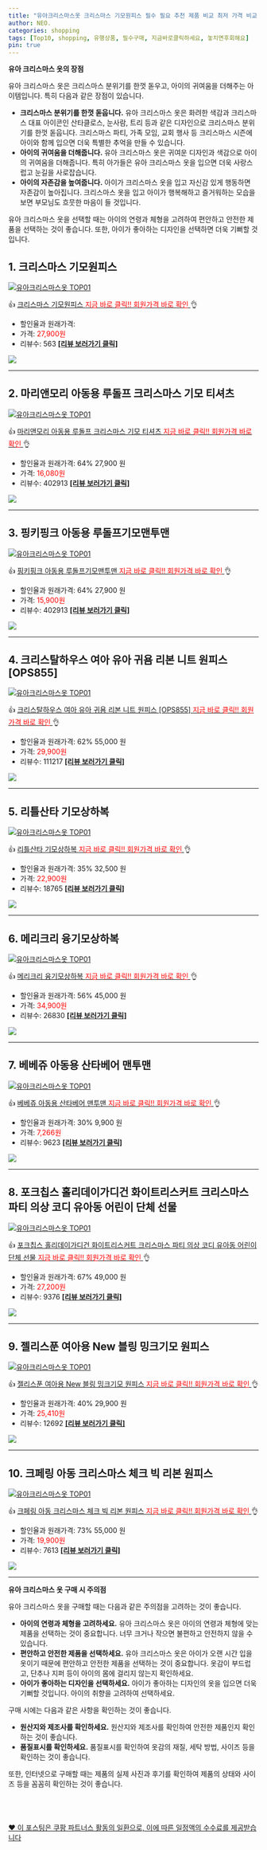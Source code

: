 ```yaml
---
title: "유아크리스마스옷 크리스마스 기모원피스 필수 필요 추천 제품 비교 최저 가격 비교 장점 구매 후기 구매평"
author: NEO.
categories: shopping
tags: [Top10, shopping, 유행상품, 필수구매, 지금바로클릭하세요, 놓치면후회해요]
pin: true
---
```

**유아 크리스마스 옷의 장점**

유아 크리스마스 옷은 크리스마스 분위기를 한껏 돋우고, 아이의 귀여움을 더해주는 아이템입니다. 특히 다음과 같은 장점이 있습니다.

* **크리스마스 분위기를 한껏 돋웁니다.** 유아 크리스마스 옷은 화려한 색감과 크리스마스 대표 아이콘인 산타클로스, 눈사람, 트리 등과 같은 디자인으로 크리스마스 분위기를 한껏 돋웁니다. 크리스마스 파티, 가족 모임, 교회 행사 등 크리스마스 시즌에 아이와 함께 입으면 더욱 특별한 추억을 만들 수 있습니다.
* **아이의 귀여움을 더해줍니다.** 유아 크리스마스 옷은 귀여운 디자인과 색감으로 아이의 귀여움을 더해줍니다. 특히 아가들은 유아 크리스마스 옷을 입으면 더욱 사랑스럽고 눈길을 사로잡습니다.
* **아이의 자존감을 높여줍니다.** 아이가 크리스마스 옷을 입고 자신감 있게 행동하면 자존감이 높아집니다. 크리스마스 옷을 입고 아이가 행복해하고 즐거워하는 모습을 보면 부모님도 흐뭇한 마음이 들 것입니다.

유아 크리스마스 옷을 선택할 때는 아이의 연령과 체형을 고려하여 편안하고 안전한 제품을 선택하는 것이 좋습니다. 또한, 아이가 좋아하는 디자인을 선택하면 더욱 기뻐할 것입니다.

   

## 1. 크리스마스 기모원피스

[![유아크리스마스옷 TOP01](https://thumbnail10.coupangcdn.com/thumbnails/remote/490x490ex/image/vendor_inventory/6d6e/f503812b45bdd6492dc0c1e75cdaba10480100e4f6df2d4c3c630b5eb592.jpg)](https://link.coupang.com/re/AFFSDP?lptag=AF3617701&subid=GithubCoopas&pageKey=7687324059&traceid=V0-153&itemId=20547576780&vendorItemId=87623946856)


👍 [크리스마스 기모원피스 <font color=red> 지금 바로 클릭!! 회원가격 바로 확인 </font> ](https://link.coupang.com/re/AFFSDP?lptag=AF3617701&subid=GithubCoopas&pageKey=7687324059&traceid=V0-153&itemId=20547576780&vendorItemId=87623946856) 👌 


- 할인율과 원래가격: 
- 가격: <span style='color:red'>27,900원</span>
- 리뷰수: 563  [**[리뷰 보러가기 클릭]**](https://link.coupang.com/re/AFFSDP?lptag=AF3617701&subid=GithubCoopas&pageKey=7687324059&traceid=V0-153&itemId=20547576780&vendorItemId=87623946856)

[![](/discount_price.png)](https://link.coupang.com/re/AFFSDP?lptag=AF3617701&subid=GithubCoopas&pageKey=7687324059&traceid=V0-153&itemId=20547576780&vendorItemId=87623946856)

---


   

## 2. 마리앤모리 아동용 루돌프 크리스마스 기모 티셔츠

[![유아크리스마스옷 TOP01](https://thumbnail10.coupangcdn.com/thumbnails/remote/490x490ex/image/rs_quotation_api/9wrnlbnx/5c6a6bfc6972435e8144ecbe82d0a037.jpg)](https://link.coupang.com/re/AFFSDP?lptag=AF3617701&subid=GithubCoopas&pageKey=7658177527&traceid=V0-153&itemId=20394813673&vendorItemId=87477450127)


👍 [마리앤모리 아동용 루돌프 크리스마스 기모 티셔츠 <font color=red> 지금 바로 클릭!! 회원가격 바로 확인 </font> ](https://link.coupang.com/re/AFFSDP?lptag=AF3617701&subid=GithubCoopas&pageKey=7658177527&traceid=V0-153&itemId=20394813673&vendorItemId=87477450127) 👌 


- 할인율과 원래가격: 64%  27,900   원
- 가격: <span style='color:red'>16,080원</span>
- 리뷰수: 402913  [**[리뷰 보러가기 클릭]**](https://link.coupang.com/re/AFFSDP?lptag=AF3617701&subid=GithubCoopas&pageKey=7658177527&traceid=V0-153&itemId=20394813673&vendorItemId=87477450127)

[![](/discount_price.png)](https://link.coupang.com/re/AFFSDP?lptag=AF3617701&subid=GithubCoopas&pageKey=7658177527&traceid=V0-153&itemId=20394813673&vendorItemId=87477450127)

---


   

## 3. 핑키핑크 아동용 루돌프기모맨투맨

[![유아크리스마스옷 TOP01](https://thumbnail9.coupangcdn.com/thumbnails/remote/490x490ex/image/vendor_inventory/e059/f02e46efbef074e893e9a9f0ea35128a2fec1acc2f6f4656a5c4567a4759.jpg)](https://link.coupang.com/re/AFFSDP?lptag=AF3617701&subid=GithubCoopas&pageKey=7779282116&traceid=V0-153&itemId=21021543485&vendorItemId=88084616290)


👍 [핑키핑크 아동용 루돌프기모맨투맨 <font color=red> 지금 바로 클릭!! 회원가격 바로 확인 </font> ](https://link.coupang.com/re/AFFSDP?lptag=AF3617701&subid=GithubCoopas&pageKey=7779282116&traceid=V0-153&itemId=21021543485&vendorItemId=88084616290) 👌 


- 할인율과 원래가격: 64%  27,900   원
- 가격: <span style='color:red'>15,900원</span>
- 리뷰수: 402913  [**[리뷰 보러가기 클릭]**](https://link.coupang.com/re/AFFSDP?lptag=AF3617701&subid=GithubCoopas&pageKey=7779282116&traceid=V0-153&itemId=21021543485&vendorItemId=88084616290)

[![](/discount_price.png)](https://link.coupang.com/re/AFFSDP?lptag=AF3617701&subid=GithubCoopas&pageKey=7779282116&traceid=V0-153&itemId=21021543485&vendorItemId=88084616290)

---


   

## 4. 크리스탈하우스 여아 유아 귀욤 리본 니트 원피스 [OPS855]

[![유아크리스마스옷 TOP01](https://thumbnail9.coupangcdn.com/thumbnails/remote/490x490ex/image/vendor_inventory/a582/52e8613e334cacf5ca76cd92778fc1229258684be821b52e1a8c9b68ff16.jpg)](https://link.coupang.com/re/AFFSDP?lptag=AF3617701&subid=GithubCoopas&pageKey=6220796541&traceid=V0-153&itemId=20011860012&vendorItemId=87108749490)


👍 [크리스탈하우스 여아 유아 귀욤 리본 니트 원피스 [OPS855] <font color=red> 지금 바로 클릭!! 회원가격 바로 확인 </font> ](https://link.coupang.com/re/AFFSDP?lptag=AF3617701&subid=GithubCoopas&pageKey=6220796541&traceid=V0-153&itemId=20011860012&vendorItemId=87108749490) 👌 


- 할인율과 원래가격: 62%  55,000   원
- 가격: <span style='color:red'>29,900원</span>
- 리뷰수: 111217  [**[리뷰 보러가기 클릭]**](https://link.coupang.com/re/AFFSDP?lptag=AF3617701&subid=GithubCoopas&pageKey=6220796541&traceid=V0-153&itemId=20011860012&vendorItemId=87108749490)

[![](/discount_price.png)](https://link.coupang.com/re/AFFSDP?lptag=AF3617701&subid=GithubCoopas&pageKey=6220796541&traceid=V0-153&itemId=20011860012&vendorItemId=87108749490)

---


   

## 5. 리틀산타 기모상하복

[![유아크리스마스옷 TOP01](https://thumbnail6.coupangcdn.com/thumbnails/remote/490x490ex/image/vendor_inventory/cd49/5e2b532aa2bae2456dcd08b869fd286beb80116b96b5d7e03347ae8d270e.jpg)](https://link.coupang.com/re/AFFSDP?lptag=AF3617701&subid=GithubCoopas&pageKey=7679823051&traceid=V0-153&itemId=20509788268&vendorItemId=87587610466)


👍 [리틀산타 기모상하복 <font color=red> 지금 바로 클릭!! 회원가격 바로 확인 </font> ](https://link.coupang.com/re/AFFSDP?lptag=AF3617701&subid=GithubCoopas&pageKey=7679823051&traceid=V0-153&itemId=20509788268&vendorItemId=87587610466) 👌 


- 할인율과 원래가격: 35%  32,500   원
- 가격: <span style='color:red'>22,900원</span>
- 리뷰수: 18765  [**[리뷰 보러가기 클릭]**](https://link.coupang.com/re/AFFSDP?lptag=AF3617701&subid=GithubCoopas&pageKey=7679823051&traceid=V0-153&itemId=20509788268&vendorItemId=87587610466)

[![](/discount_price.png)](https://link.coupang.com/re/AFFSDP?lptag=AF3617701&subid=GithubCoopas&pageKey=7679823051&traceid=V0-153&itemId=20509788268&vendorItemId=87587610466)

---


   

## 6. 메리크리 융기모상하복

[![유아크리스마스옷 TOP01](https://thumbnail9.coupangcdn.com/thumbnails/remote/490x490ex/image/vendor_inventory/cd0b/8dc2bd6e85c75b62eb082f8f703cf54df374b43fd8451c4ce7723a626149.jpg)](https://link.coupang.com/re/AFFSDP?lptag=AF3617701&subid=GithubCoopas&pageKey=7702336524&traceid=V0-153&itemId=20625694800&vendorItemId=87699755660)


👍 [메리크리 융기모상하복 <font color=red> 지금 바로 클릭!! 회원가격 바로 확인 </font> ](https://link.coupang.com/re/AFFSDP?lptag=AF3617701&subid=GithubCoopas&pageKey=7702336524&traceid=V0-153&itemId=20625694800&vendorItemId=87699755660) 👌 


- 할인율과 원래가격: 56%  45,000   원
- 가격: <span style='color:red'>34,900원</span>
- 리뷰수: 26830  [**[리뷰 보러가기 클릭]**](https://link.coupang.com/re/AFFSDP?lptag=AF3617701&subid=GithubCoopas&pageKey=7702336524&traceid=V0-153&itemId=20625694800&vendorItemId=87699755660)

[![](/discount_price.png)](https://link.coupang.com/re/AFFSDP?lptag=AF3617701&subid=GithubCoopas&pageKey=7702336524&traceid=V0-153&itemId=20625694800&vendorItemId=87699755660)

---


   

## 7. 베베쥬 아동용 산타베어 맨투맨

[![유아크리스마스옷 TOP01](https://thumbnail8.coupangcdn.com/thumbnails/remote/490x490ex/image/retail/images/2023/10/23/17/5/d62845e6-6e4b-4e9a-aa06-7654d03ea7ef.jpg)](https://link.coupang.com/re/AFFSDP?lptag=AF3617701&subid=GithubCoopas&pageKey=7670705131&traceid=V0-153&itemId=20461662839&vendorItemId=87541317672)


👍 [베베쥬 아동용 산타베어 맨투맨 <font color=red> 지금 바로 클릭!! 회원가격 바로 확인 </font> ](https://link.coupang.com/re/AFFSDP?lptag=AF3617701&subid=GithubCoopas&pageKey=7670705131&traceid=V0-153&itemId=20461662839&vendorItemId=87541317672) 👌 


- 할인율과 원래가격: 30%  9,900   원
- 가격: <span style='color:red'>7,266원</span>
- 리뷰수: 9623  [**[리뷰 보러가기 클릭]**](https://link.coupang.com/re/AFFSDP?lptag=AF3617701&subid=GithubCoopas&pageKey=7670705131&traceid=V0-153&itemId=20461662839&vendorItemId=87541317672)

[![](/discount_price.png)](https://link.coupang.com/re/AFFSDP?lptag=AF3617701&subid=GithubCoopas&pageKey=7670705131&traceid=V0-153&itemId=20461662839&vendorItemId=87541317672)

---


   

## 8. 포크칩스 홀리데이가디건 화이트리스커트 크리스마스 파티 의상 코디 유아동 어린이 단체 선물

[![유아크리스마스옷 TOP01](https://thumbnail8.coupangcdn.com/thumbnails/remote/490x490ex/image/vendor_inventory/ff60/93df7277e9807782129c6eba66f66008598e53efbd393b0f9a911ba19138.jpg)](https://link.coupang.com/re/AFFSDP?lptag=AF3617701&subid=GithubCoopas&pageKey=7737277024&traceid=V0-153&itemId=20807389369&vendorItemId=87876428784)


👍 [포크칩스 홀리데이가디건 화이트리스커트 크리스마스 파티 의상 코디 유아동 어린이 단체 선물 <font color=red> 지금 바로 클릭!! 회원가격 바로 확인 </font> ](https://link.coupang.com/re/AFFSDP?lptag=AF3617701&subid=GithubCoopas&pageKey=7737277024&traceid=V0-153&itemId=20807389369&vendorItemId=87876428784) 👌 


- 할인율과 원래가격: 67%  49,000   원
- 가격: <span style='color:red'>27,200원</span>
- 리뷰수: 9376  [**[리뷰 보러가기 클릭]**](https://link.coupang.com/re/AFFSDP?lptag=AF3617701&subid=GithubCoopas&pageKey=7737277024&traceid=V0-153&itemId=20807389369&vendorItemId=87876428784)

[![](/discount_price.png)](https://link.coupang.com/re/AFFSDP?lptag=AF3617701&subid=GithubCoopas&pageKey=7737277024&traceid=V0-153&itemId=20807389369&vendorItemId=87876428784)

---


   

## 9. 젤리스푼 여아용 New 블링 밍크기모 원피스

[![유아크리스마스옷 TOP01](https://thumbnail7.coupangcdn.com/thumbnails/remote/490x490ex/image/retail/images/2023/11/10/15/9/0e02f764-f39d-487f-9a23-bd7ab23de118.jpg)](https://link.coupang.com/re/AFFSDP?lptag=AF3617701&subid=GithubCoopas&pageKey=7658318702&traceid=V0-153&itemId=20395535687&vendorItemId=87734399877)


👍 [젤리스푼 여아용 New 블링 밍크기모 원피스 <font color=red> 지금 바로 클릭!! 회원가격 바로 확인 </font> ](https://link.coupang.com/re/AFFSDP?lptag=AF3617701&subid=GithubCoopas&pageKey=7658318702&traceid=V0-153&itemId=20395535687&vendorItemId=87734399877) 👌 


- 할인율과 원래가격: 40%  29,900   원
- 가격: <span style='color:red'>25,410원</span>
- 리뷰수: 12692  [**[리뷰 보러가기 클릭]**](https://link.coupang.com/re/AFFSDP?lptag=AF3617701&subid=GithubCoopas&pageKey=7658318702&traceid=V0-153&itemId=20395535687&vendorItemId=87734399877)

[![](/discount_price.png)](https://link.coupang.com/re/AFFSDP?lptag=AF3617701&subid=GithubCoopas&pageKey=7658318702&traceid=V0-153&itemId=20395535687&vendorItemId=87734399877)

---


   

## 10. 크페링 아동 크리스마스 체크 빅 리본 원피스

[![유아크리스마스옷 TOP01](https://thumbnail7.coupangcdn.com/thumbnails/remote/490x490ex/image/vendor_inventory/f4e3/3ccdefed43dd95be8317750f34f8acf8fdcd858fca7ae9f13ea569b2358d.JPEG)](https://link.coupang.com/re/AFFSDP?lptag=AF3617701&subid=GithubCoopas&pageKey=7704388791&traceid=V0-153&itemId=20636000158&vendorItemId=87709762908)


👍 [크페링 아동 크리스마스 체크 빅 리본 원피스 <font color=red> 지금 바로 클릭!! 회원가격 바로 확인 </font> ](https://link.coupang.com/re/AFFSDP?lptag=AF3617701&subid=GithubCoopas&pageKey=7704388791&traceid=V0-153&itemId=20636000158&vendorItemId=87709762908) 👌 


- 할인율과 원래가격: 73%  55,000   원
- 가격: <span style='color:red'>19,900원</span>
- 리뷰수: 7613  [**[리뷰 보러가기 클릭]**](https://link.coupang.com/re/AFFSDP?lptag=AF3617701&subid=GithubCoopas&pageKey=7704388791&traceid=V0-153&itemId=20636000158&vendorItemId=87709762908)

[![](/discount_price.png)](https://link.coupang.com/re/AFFSDP?lptag=AF3617701&subid=GithubCoopas&pageKey=7704388791&traceid=V0-153&itemId=20636000158&vendorItemId=87709762908)

---
**유아 크리스마스 옷 구매 시 주의점**

유아 크리스마스 옷을 구매할 때는 다음과 같은 주의점을 고려하는 것이 좋습니다.

* **아이의 연령과 체형을 고려하세요.** 유아 크리스마스 옷은 아이의 연령과 체형에 맞는 제품을 선택하는 것이 중요합니다. 너무 크거나 작으면 불편하고 안전하지 않을 수 있습니다.
* **편안하고 안전한 제품을 선택하세요.** 유아 크리스마스 옷은 아이가 오랜 시간 입을 옷이기 때문에 편안하고 안전한 제품을 선택하는 것이 중요합니다. 옷감이 부드럽고, 단추나 지퍼 등이 아이의 몸에 걸리지 않는지 확인하세요.
* **아이가 좋아하는 디자인을 선택하세요.** 아이가 좋아하는 디자인의 옷을 입으면 더욱 기뻐할 것입니다. 아이의 취향을 고려하여 선택하세요.

구매 시에는 다음과 같은 사항을 확인하는 것이 좋습니다.

* **원산지와 제조사를 확인하세요.** 원산지와 제조사를 확인하여 안전한 제품인지 확인하는 것이 좋습니다.
* **품질표시를 확인하세요.** 품질표시를 확인하여 옷감의 재질, 세탁 방법, 사이즈 등을 확인하는 것이 좋습니다.

또한, 인터넷으로 구매할 때는 제품의 실제 사진과 후기를 확인하여 제품의 상태와 사이즈 등을 꼼꼼히 확인하는 것이 좋습니다.<br><br><br><br><br> [ ❤  이 포스팅은 쿠팡 파트너스 활동의 일환으로, 이에 따른 일정액의 수수료를 제공받습니다](https://link.coupang.com/a/bcEFyh)